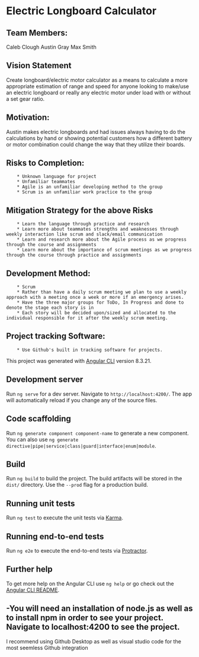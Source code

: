 # Electric Longboard Calculator
## Team Members:
Caleb Clough
Austin Gray
Max Smith


## Vision Statement
Create longboard/electric motor calculator as a means to calculate a more appropriate estimation of range and speed for anyone looking to make/use an electric longboard or really any electric motor under load with or without a set gear ratio.

## Motivation:
Austin makes electric longboards and had issues always having to do the calculations by hand or showing potential customers how a different battery or motor combination could change the way that they utilize their boards.

## Risks to Completion:
        * Unknown language for project
        * Unfamiliar teammates
        * Agile is an unfamiliar developing method to the group
        * Scrum is an unfamiliar work practice to the group

## Mitigation Strategy for the above Risks
        * Learn the language through practice and research
        * Learn more about teammates strengths and weaknesses through weekly interaction like scrum and slack/email communication
        * Learn and research more about the Agile process as we progress through the course and assignments
        * Learn more about the importance of scrum meetings as we progress through the course through practice and assignments
        
 ## Development Method:
        * Scrum
        * Rather than have a daily scrum meeting we plan to use a weekly approach with a meeting once a week or more if an emergency arises.
        * Have the three major groups for ToDo, In Progress and done to denote the stage each story is in
        * Each story will be decided upon/sized and allocated to the individual responsible for it after the weekly scrum meeting.
        
 ## Project tracking Software:
        * Use Github's built in tracking software for projects.
 
This project was generated with [Angular CLI](https://github.com/angular/angular-cli) version 8.3.21.

## Development server

Run `ng serve` for a dev server. Navigate to `http://localhost:4200/`. The app will automatically reload if you change any of the source files.

## Code scaffolding

Run `ng generate component component-name` to generate a new component. You can also use `ng generate directive|pipe|service|class|guard|interface|enum|module`.

## Build

Run `ng build` to build the project. The build artifacts will be stored in the `dist/` directory. Use the `--prod` flag for a production build.

## Running unit tests

Run `ng test` to execute the unit tests via [Karma](https://karma-runner.github.io).

## Running end-to-end tests

Run `ng e2e` to execute the end-to-end tests via [Protractor](http://www.protractortest.org/).

## Further help

To get more help on the Angular CLI use `ng help` or go check out the [Angular CLI README](https://github.com/angular/angular-cli/blob/master/README.md).

-You will need an installation of node.js as well as to install npm in order to see your project. Navigate to localhost:4200 to see the project.
-
I recommend using Github Desktop as well as visual studio code for the most seemless Github integration
